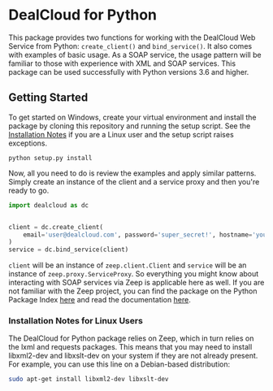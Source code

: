 # DealCloud for Python

This package provides two functions for working with the DealCloud Web Service
from Python: `create_client()` and `bind_service()`. It also comes with
examples of basic usage. As a SOAP service, the usage pattern will be familiar
to those with experience with XML and SOAP services. This package can be used
successfully with Python versions 3.6 and higher.


## Getting Started

To get started on Windows, create your virtual environment and install the
package by cloning this repository and running the setup script. See the 
[Installation Notes](https://github.com/holtjp/dealcloud-python#installation-notes-for-linux-users)
if you are a Linux user and the setup script raises exceptions.

```
python setup.py install
```

Now, all you need to do is review the examples and apply similar patterns.
Simply create an instance of the client and a service proxy and then you're
ready to go.

```python
import dealcloud as dc


client = dc.create_client(
    email='user@dealcloud.com', password='super_secret!', hostname='yoursite'
)
service = dc.bind_service(client)
```

`client` will be an instance of `zeep.client.Client` and `service` will be an
instance of `zeep.proxy.ServiceProxy`. So everything you might know about
interacting with SOAP services via Zeep is applicable here as well. If you
are not familiar with the Zeep project, you can find the package on the
Python Package Index [here](https://pypi.org/project/zeep/) and read the
documentation [here](https://python-zeep.readthedocs.io/en/master/).

### Installation Notes for Linux Users

The DealCloud for Python package relies on Zeep, which in turn relies on the
lxml and requests packages. This means that you may need to install libxml2-dev
and libxslt-dev on your system if they are not already present. For example,
you can use this line on a Debian-based distribution:

```bash
sudo apt-get install libxml2-dev libxslt-dev
```
